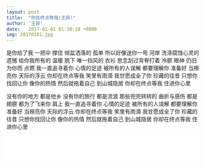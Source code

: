 ```yaml
---
layout: post
title:  "你在终点等我(王菲)"
author: '王菲'
date:   2017-01-01 01:30:18 +0800
img: 20170101.jpg
---
```

是你给了我 一把伞
撑住 倾盆洒落的 孤单
所以好像送你一弯 河岸
洗涤腐蚀心灵的 遗憾
给你我所有的 温暖
脱下 唯一挡风的 衣衫
思念刮过背脊打着 冷颤
眼神 仍旧为你而 点燃
我一直追寻着你 心情的足迹
被所有的人误解 都要理解你
准备好 当擦亮你
天际的浮云
你却在终点等我
笑里有雨滴
我甘愿成全了你 珍藏的往昔
只想你找回让你 像你的热情
然后就拖着自己 到山城隐居
你却在终点等我 住进你心里
 
没有你的地方 都是他乡
没有你的旅行 都是流浪
那些兜兜转转的 曲折与感伤
都是翅膀
都为了飞来你 肩上
我一直追寻着你 心情的足迹
被所有的人误解 都要理解你
准备好 当擦亮你
天际的浮云
你却在终点等我
笑里有雨滴
我甘愿成全了你 珍藏的往昔
只想你找回让你 像你的热情
然后就拖着自己 到山城隐居
你却在终点等我 住进你心里

<!-- <iframe frameborder="0" src="//music.163.com/outchain/player?type=1&id=149705&auto=1&height=430" allowfullscreen style="width:100%;height:600px"></iframe> -->
<iframe frameborder="0" src="//music.163.com/outchain/player?type=2&id=431357712&auto=1&height=66" allowfullscreen style="width:100%;height:66px"></iframe>



